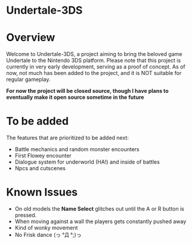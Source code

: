 # Undertale-3DS

# Overview
Welcome to Undertale-3DS, a project aiming to bring the beloved game Undertale to the Nintendo 3DS platform. Please note that this project is currently in very early development, serving as a proof of concept. As of now, not much has been added to the project, and it is NOT suitable for regular gameplay.

**For now the project will be closed source, though I have plans to eventually make it open source sometime in the future**

# To be added
The features that are prioritized to be added next:

- Battle mechanics and random monster encounters
- First Flowey encounter
- Dialogue system for underworld (HA!) and inside of battles
- Npcs and cutscenes

# Known Issues
- On old models the **Name Select** glitches out until the A or R button is pressed.
- When moving against a wall the players gets constantly pushed away
- Kind of wonky movement
- No Frisk dance (っ °Д °;)っ
